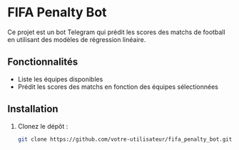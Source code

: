 # FIFA Penalty Bot

Ce projet est un bot Telegram qui prédit les scores des matchs de football en utilisant des modèles de régression linéaire.

## Fonctionnalités

- Liste les équipes disponibles
- Prédit les scores des matchs en fonction des équipes sélectionnées

## Installation

1. Clonez le dépôt :
   ```bash
   git clone https://github.com/votre-utilisateur/fifa_penalty_bot.git